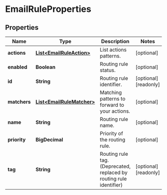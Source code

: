 

# EmailRuleProperties


## Properties

| Name | Type | Description | Notes |
|------------ | ------------- | ------------- | -------------|
|**actions** | [**List&lt;EmailRuleAction&gt;**](EmailRuleAction.md) | List actions patterns. |  [optional] |
|**enabled** | **Boolean** | Routing rule status. |  [optional] |
|**id** | **String** | Routing rule identifier. |  [optional] [readonly] |
|**matchers** | [**List&lt;EmailRuleMatcher&gt;**](EmailRuleMatcher.md) | Matching patterns to forward to your actions. |  [optional] |
|**name** | **String** | Routing rule name. |  [optional] |
|**priority** | **BigDecimal** | Priority of the routing rule. |  [optional] |
|**tag** | **String** | Routing rule tag. (Deprecated, replaced by routing rule identifier) |  [optional] [readonly] |



